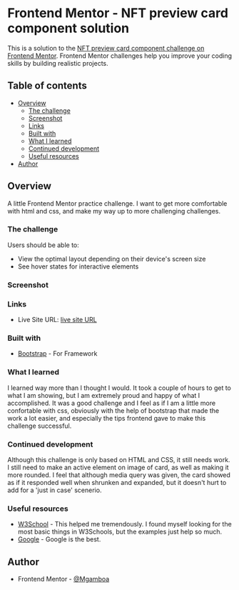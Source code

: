 # Frontend Mentor - NFT preview card component solution

This is a solution to the [NFT preview card component challenge on Frontend Mentor](https://www.frontendmentor.io/challenges/nft-preview-card-component-SbdUL_w0U). Frontend Mentor challenges help you improve your coding skills by building realistic projects. 

## Table of contents

- [Overview](#overview)
  - [The challenge](#the-challenge)
  - [Screenshot](#screenshot)
  - [Links](#links)
  - [Built with](#built-with)
  - [What I learned](#what-i-learned)
  - [Continued development](#continued-development)
  - [Useful resources](#useful-resources)
- [Author](#author)


## Overview
A little Frontend Mentor practice challenge. I want to get more comfortable with html and css, and make my way up to more challenging challenges. 

### The challenge

Users should be able to:

- View the optimal layout depending on their device's screen size
- See hover states for interactive elements

### Screenshot



### Links

- Live Site URL: [live site URL](https://marianellag1.github.io/Equilibrium-Card/)


### Built with

- [Bootstrap](https://getbootstrap.com/) - For Framework


### What I learned

I learned way more than I thought I would. It took a couple of hours to get to what I am showing, but I am extremely proud and happy of what I accomplished. It was a good challenge and I feel as if I am a little more confortable with css, obviously with the help of bootstrap that made the work a lot easier, and especially the tips frontend gave to make this challenge successful.

### Continued development

Although this challenge is only based on HTML and CSS, it still needs work. I still need to make an active element on image of card, as well as making it more rounded. 
I feel that although media query was given, the card showed as if it responded well when shrunken and expanded, but it doesn't hurt to add for a 'just in case' scenerio.

### Useful resources

- [W3School](https://www.w3schools.com/default.asp) - This helped me tremendously. I found myself looking for the most basic things in W3Schools,
but the examples just help so much.
- [Google](https://www.google.com/) - Google is the best.


## Author

- Frontend Mentor - [@Mgamboa](https://www.frontendmentor.io/profile/Marianellag1)



